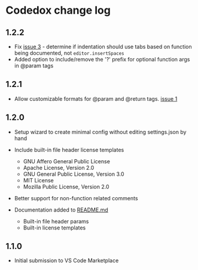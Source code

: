 # Codedox change log

## 1.2.2

* Fix [issue 3](https://github.com/wiggin77/codedox/issues/3) - determine if indentation should use tabs based on function being documented, not `editor.insertSpaces`
* Added option to include/remove the '?' prefix for optional function args in @param tags

## 1.2.1
* Allow customizable formats for @param and @return tags. [issue 1](https://github.com/wiggin77/codedox/issues/1)

## 1.2.0
* Setup wizard to create minimal config without editing settings.json by hand

* Include built-in file header license templates
	* GNU Affero General Public License
	* Apache License, Version 2.0
	* GNU General Public License, Version 3.0
	* MIT License
	* Mozilla Public License, Version 2.0
* Better support for non-function related comments
* Documentation added to [README.md](./README.md) 
	* Built-in file header params
	* Built-in license templates

## 1.1.0
- Initial submission to VS Code Marketplace